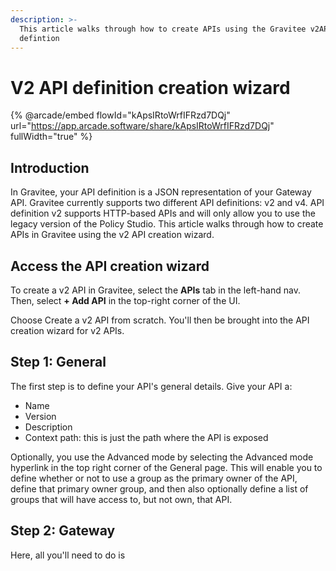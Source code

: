 ```yaml
---
description: >-
  This article walks through how to create APIs using the Gravitee v2API
  defintion
---
```


# V2 API definition creation wizard

{% @arcade/embed flowId="kApsIRtoWrfIFRzd7DQj" url="https://app.arcade.software/share/kApsIRtoWrfIFRzd7DQj" fullWidth="true" %}

## Introduction

In Gravitee, your API definition is a JSON representation of your Gateway API. Gravitee currently supports two different API definitions: v2 and v4. API definition v2 supports HTTP-based APIs and will only allow you to use the legacy version of the Policy Studio. This article walks through how to create APIs in Gravitee using the v2 API creation wizard.

## Access the API creation wizard

To create a v2 API in Gravitee, select the **APIs** tab in the left-hand nav. Then, select **+ Add API** in the top-right corner of the UI.&#x20;

Choose Create a v2 API from scratch. You'll then be brought into the API creation wizard for v2 APIs.

## Step 1: General

The first step is to define your API's general details. Give your API a:

* Name
* Version
* Description
* Context path: this is just the path where the API is exposed

Optionally, you use the Advanced mode by selecting the Advanced mode hyperlink in the top right corner of the General page. This will enable you to define whether or not to use a group as the primary owner of the API, define that primary owner group, and then also optionally define a list of groups that will have access to, but not own, that API.&#x20;

## Step 2: Gateway

Here, all you'll need to do is&#x20;
